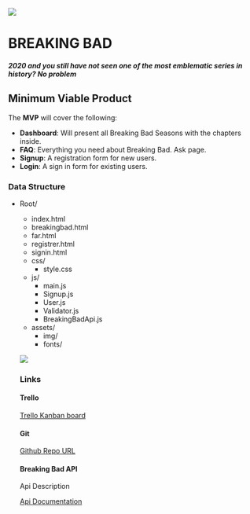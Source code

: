 ![](https://wallpaperplay.com/walls/full/d/f/c/158834.jpg)



# BREAKING BAD

##### 2020 and you still have not seen one of the most emblematic series in history? No problem

## Minimum Viable Product

The **MVP** will cover the following:

- **Dashboard**: Will present all Breaking Bad Seasons with the chapters inside.
- **FAQ**: Everything you need about Breaking Bad. Ask page.
- **Signup**: A registration form for new users.
- **Login**: A sign in form for existing users.



### Data Structure

- Root/

  - index.html
  - breakingbad.html
  - far.html
  - registrer.html
  - signin.html
  - css/
    - style.css
  - js/
    - main.js
    - Signup.js
    - User.js
    - Validator.js
    - BreakingBadApi.js
  - assets/
    - img/
    - fonts/

  ![](https://s3.amazonaws.com/assets.mockflow.com/app/wireframepro/company/C554d0d0d0c45d4b5119b1ac0d30d0045/projects/M661d3c6eec4e99b52d84d4f21ad182c21594332017872/pages/a805a97f5d1244bc83566e0007e5f095/image/a805a97f5d1244bc83566e0007e5f095.png)

  ### Links

  #### Trello

  [Trello Kanban board](https://trello.com/b/gNf2syne/first-project-sergi-b)

  #### Git

  [Github Repo URL](https://github.com/sbotargues/breakingbad)

  #### Breaking Bad API

  Api Description

  [Api Documentation](https://breakingbadapi.com/documentation)

  

  
